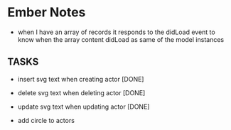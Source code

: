 # Ember Notes

* when I have an array of records it responds to the didLoad event to
  know when the array content didLoad as same of the model instances

## TASKS

* insert svg text when creating actor [DONE]
* delete svg text when deleting actor [DONE]
* update svg text when updating actor [DONE]

* add circle to actors
